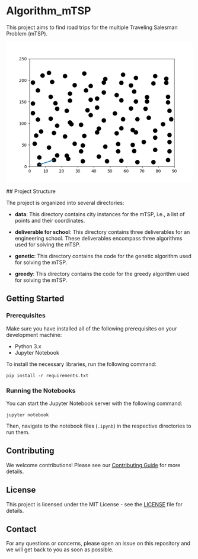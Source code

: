 # Algorithm_mTSP

This project aims to find road trips for the multiple Traveling Salesman Problem (mTSP).
<p align="center"><img class="img" src="glouton.gif"></p>
## Project Structure

The project is organized into several directories:

- **data**: This directory contains city instances for the mTSP, i.e., a list of points and their coordinates.

- **deliverable for school**: This directory contains three deliverables for an engineering school. These deliverables encompass three algorithms used for solving the mTSP.

- **genetic**: This directory contains the code for the genetic algorithm used for solving the mTSP.

- **greedy**: This directory contains the code for the greedy algorithm used for solving the mTSP.

## Getting Started

### Prerequisites

Make sure you have installed all of the following prerequisites on your development machine:

- Python 3.x
- Jupyter Notebook

To install the necessary libraries, run the following command:

```
pip install -r requirements.txt
```

### Running the Notebooks

You can start the Jupyter Notebook server with the following command:

```
jupyter notebook
```

Then, navigate to the notebook files (`.ipynb`) in the respective directories to run them.

## Contributing

We welcome contributions! Please see our [Contributing Guide](CONTRIBUTING.md) for more details.

## License

This project is licensed under the MIT License - see the [LICENSE](LICENSE.md) file for details.

## Contact

For any questions or concerns, please open an issue on this repository and we will get back to you as soon as possible.
